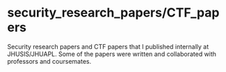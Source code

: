 # security_research_papers/CTF_papers
Security research papers and CTF papers that I published internally at JHUSIS/JHUAPL. Some of the papers were written and collaborated with professors and coursemates.
